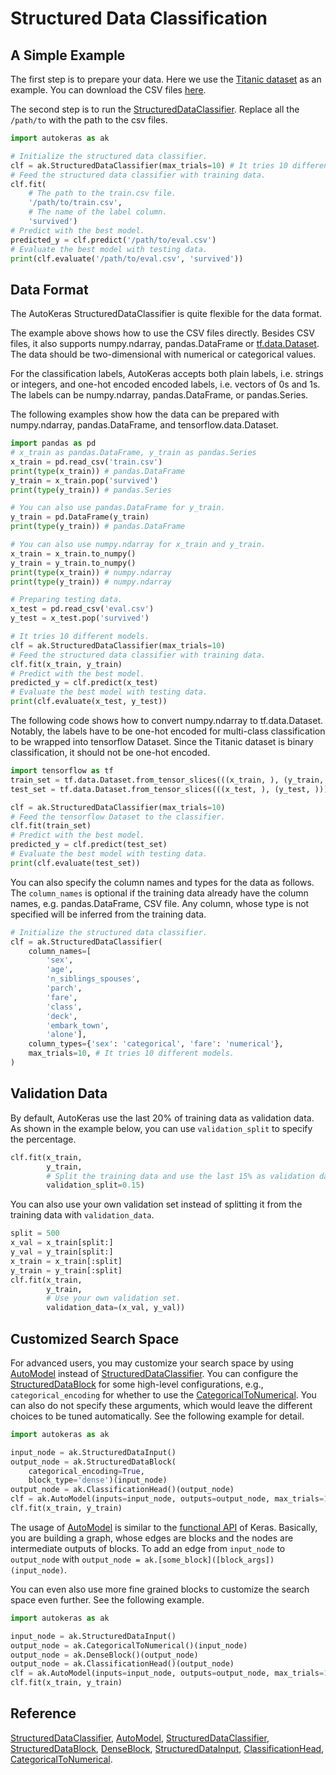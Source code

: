 # Structured Data Classification
## A Simple Example
The first step is to prepare your data. Here we use the [Titanic
dataset](https://www.kaggle.com/c/titanic) as an example. You can download the CSV
files [here](https://github.com/keras-team/autokeras/tree/master/tests/fixtures/titanic).

The second step is to run the
[StructuredDataClassifier](/structured_data_classifier).
Replace all the `/path/to` with the path to the csv files.

```python
import autokeras as ak

# Initialize the structured data classifier.
clf = ak.StructuredDataClassifier(max_trials=10) # It tries 10 different models.
# Feed the structured data classifier with training data.
clf.fit(
    # The path to the train.csv file.
    '/path/to/train.csv',
    # The name of the label column.
    'survived')
# Predict with the best model.
predicted_y = clf.predict('/path/to/eval.csv')
# Evaluate the best model with testing data.
print(clf.evaluate('/path/to/eval.csv', 'survived'))
```

## Data Format
The AutoKeras StructuredDataClassifier is quite flexible for the data format.

The example above shows how to use the CSV files directly. Besides CSV files, it also
supports numpy.ndarray, pandas.DataFrame or [tf.data.Dataset](
https://www.tensorflow.org/api_docs/python/tf/data/Dataset?version=stable). The data should be
two-dimensional with numerical or categorical values.

For the classification labels,
AutoKeras accepts both plain labels, i.e.  strings or integers, and one-hot encoded
encoded labels, i.e. vectors of 0s and 1s.
The labels can be numpy.ndarray, pandas.DataFrame, or pandas.Series.

The following examples show how the data can be prepared with numpy.ndarray,
pandas.DataFrame, and tensorflow.data.Dataset.

```python
import pandas as pd
# x_train as pandas.DataFrame, y_train as pandas.Series
x_train = pd.read_csv('train.csv')
print(type(x_train)) # pandas.DataFrame
y_train = x_train.pop('survived')
print(type(y_train)) # pandas.Series

# You can also use pandas.DataFrame for y_train.
y_train = pd.DataFrame(y_train)
print(type(y_train)) # pandas.DataFrame

# You can also use numpy.ndarray for x_train and y_train.
x_train = x_train.to_numpy()
y_train = y_train.to_numpy()
print(type(x_train)) # numpy.ndarray
print(type(y_train)) # numpy.ndarray

# Preparing testing data.
x_test = pd.read_csv('eval.csv')
y_test = x_test.pop('survived')

# It tries 10 different models.
clf = ak.StructuredDataClassifier(max_trials=10)
# Feed the structured data classifier with training data.
clf.fit(x_train, y_train)
# Predict with the best model.
predicted_y = clf.predict(x_test)
# Evaluate the best model with testing data.
print(clf.evaluate(x_test, y_test))
```

The following code shows how to convert numpy.ndarray to tf.data.Dataset.
Notably, the labels have to be one-hot encoded for multi-class
classification to be wrapped into tensorflow Dataset.
Since the Titanic dataset is binary
classification, it should not be one-hot encoded.

```python
import tensorflow as tf
train_set = tf.data.Dataset.from_tensor_slices(((x_train, ), (y_train, )))
test_set = tf.data.Dataset.from_tensor_slices(((x_test, ), (y_test, )))

clf = ak.StructuredDataClassifier(max_trials=10)
# Feed the tensorflow Dataset to the classifier.
clf.fit(train_set)
# Predict with the best model.
predicted_y = clf.predict(test_set)
# Evaluate the best model with testing data.
print(clf.evaluate(test_set))
```

You can also specify the column names and types for the data as follows.
The `column_names` is optional if the training data already have the column names, e.g.
pandas.DataFrame, CSV file.
Any column, whose type is not specified will be inferred from the training data.

```python
# Initialize the structured data classifier.
clf = ak.StructuredDataClassifier(
    column_names=[
        'sex',
        'age',
        'n_siblings_spouses',
        'parch',
        'fare',
        'class',
        'deck',
        'embark_town',
        'alone'],
    column_types={'sex': 'categorical', 'fare': 'numerical'},
    max_trials=10, # It tries 10 different models.
)
```


## Validation Data
By default, AutoKeras use the last 20% of training data as validation data.
As shown in the example below, you can use `validation_split` to specify the percentage.

```python
clf.fit(x_train,
        y_train,
        # Split the training data and use the last 15% as validation data.
        validation_split=0.15)
```

You can also use your own validation set
instead of splitting it from the training data with `validation_data`.

```python
split = 500
x_val = x_train[split:]
y_val = y_train[split:]
x_train = x_train[:split]
y_train = y_train[:split]
clf.fit(x_train,
        y_train,
        # Use your own validation set.
        validation_data=(x_val, y_val))
```

## Customized Search Space
For advanced users, you may customize your search space by using
[AutoModel](/auto_model/#automodel-class) instead of
[StructuredDataClassifier](/structured_data_classifier). You can configure the
[StructuredDataBlock](/block/#structureddatablock-class) for some high-level
configurations, e.g., `categorical_encoding` for whether to use the
[CategoricalToNumerical](/preprocessor/#categoricaltonumerical-class). You can also do not specify these
arguments, which would leave the different choices to be tuned automatically. See
the following example for detail.

```python
import autokeras as ak

input_node = ak.StructuredDataInput()
output_node = ak.StructuredDataBlock(
    categorical_encoding=True,
    block_type='dense')(input_node)
output_node = ak.ClassificationHead()(output_node)
clf = ak.AutoModel(inputs=input_node, outputs=output_node, max_trials=10)
clf.fit(x_train, y_train)
```
The usage of [AutoModel](/auto_model/#automodel-class) is similar to the
[functional API](https://www.tensorflow.org/guide/keras/functional) of Keras.
Basically, you are building a graph, whose edges are blocks and the nodes are intermediate outputs of blocks.
To add an edge from `input_node` to `output_node` with
`output_node = ak.[some_block]([block_args])(input_node)`.

You can even also use more fine grained blocks to customize the search space even
further. See the following example.

```python
import autokeras as ak

input_node = ak.StructuredDataInput()
output_node = ak.CategoricalToNumerical()(input_node)
output_node = ak.DenseBlock()(output_node)
output_node = ak.ClassificationHead()(output_node)
clf = ak.AutoModel(inputs=input_node, outputs=output_node, max_trials=10)
clf.fit(x_train, y_train)
```


## Reference
[StructuredDataClassifier](/structured_data_classifier),
[AutoModel](/auto_model/#automodel-class),
[StructuredDataClassifier](/structured_data_classifier),
[StructuredDataBlock](/block/#structureddatablock-class),
[DenseBlock](/block/#denseblock-class),
[StructuredDataInput](/node/#structureddatainput-class),
[ClassificationHead](/head/#classificationhead-class),
[CategoricalToNumerical](/preprocessor/#categoricaltonumerical-class).
